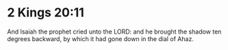 # 2 Kings 20:11

And Isaiah the prophet cried unto the LORD: and he brought the shadow ten degrees backward, by which it had gone down in the dial of Ahaz.